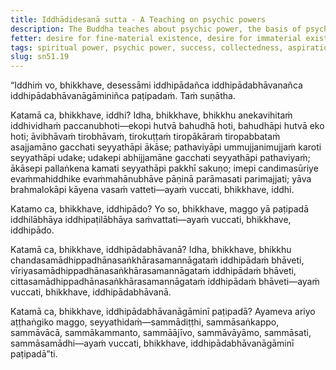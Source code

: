 ```yaml
---
title: Iddhādidesanā sutta - A Teaching on psychic powers
description: The Buddha teaches about psychic power, the basis of psychic power, the development of the bases of psychic power, and the path leading to the development of the bases of psychic power.
fetter: desire for fine-material existence, desire for immaterial existence, conceit, restlessness, ignorance
tags: spiritual power, psychic power, success, collectedness, aspiration, persistence, energy, mind, investigation, reflection, close examination, noble eightfold path, sn, sn45-56, sn51
slug: sn51.19
---
```


“Iddhiṁ vo, bhikkhave, desessāmi iddhipādañca iddhipādabhāvanañca iddhipādabhāvanāgāminiñca paṭipadaṁ. Taṁ suṇātha.

Katamā ca, bhikkhave, iddhi? Idha, bhikkhave, bhikkhu anekavihitaṁ iddhividhaṁ paccanubhoti—ekopi hutvā bahudhā hoti, bahudhāpi hutvā eko hoti; āvibhāvaṁ tirobhāvaṁ, tirokuṭṭaṁ tiropākāraṁ tiropabbataṁ asajjamāno gacchati seyyathāpi ākāse; pathaviyāpi ummujjanimujjaṁ karoti seyyathāpi udake; udakepi abhijjamāne gacchati seyyathāpi pathaviyaṁ; ākāsepi pallaṅkena kamati seyyathāpi pakkhī sakuṇo; imepi candimasūriye evaṁmahiddhike evaṁmahānubhāve pāṇinā parāmasati parimajjati; yāva brahmalokāpi kāyena vasaṁ vatteti—ayaṁ vuccati, bhikkhave, iddhi.

Katamo ca, bhikkhave, iddhipādo? Yo so, bhikkhave, maggo yā paṭipadā iddhilābhāya iddhipaṭilābhāya saṁvattati—ayaṁ vuccati, bhikkhave, iddhipādo.

Katamā ca, bhikkhave, iddhipādabhāvanā? Idha, bhikkhave, bhikkhu chandasamādhippadhānasaṅkhārasamannāgataṁ iddhipādaṁ bhāveti, vīriyasamādhippadhānasaṅkhārasamannāgataṁ iddhipādaṁ bhāveti, cittasamādhippadhānasaṅkhārasamannāgataṁ iddhipādaṁ bhāveti—ayaṁ vuccati, bhikkhave, iddhipādabhāvanā.

Katamā ca, bhikkhave, iddhipādabhāvanāgāminī paṭipadā? Ayameva ariyo aṭṭhaṅgiko maggo, seyyathidaṁ—sammādiṭṭhi, sammāsaṅkappo, sammāvācā, sammākammanto, sammāājīvo, sammāvāyāmo, sammāsati, sammāsamādhi—ayaṁ vuccati, bhikkhave, iddhipādabhāvanāgāminī paṭipadā”ti.
